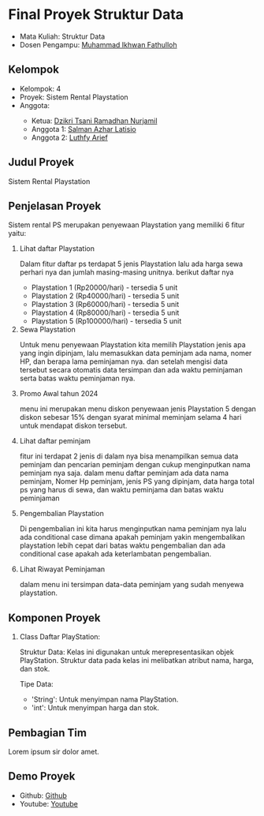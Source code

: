# Final Proyek Struktur Data
<ul>
  <li>Mata Kuliah: Struktur Data</li>
  <li>Dosen Pengampu: <a href="https://github.com/Muhammad-Ikhwan-Fathulloh">Muhammad Ikhwan Fathulloh</a></li>
</ul>

## Kelompok
<ul>
  <li>Kelompok: 4 </li>
  <li>Proyek: Sistem Rental Playstation</li>
  <li>Anggota:</li>
  <ul>
    <li>Ketua: <a href="">Dzikri Tsani Ramadhan Nurjamil</a></li>
    <li>Anggota 1: <a href="">Salman Azhar Latisio</a></li>
    <li>Anggota 2: <a href="">Luthfy Arief</a></li>
  </ul>
</ul>

## Judul Proyek
<p>Sistem Rental Playstation</p>

## Penjelasan Proyek
<p>Sistem rental PS merupakan penyewaan Playstation yang memiliki 6 fitur yaitu: </p>
<ol>
<li> Lihat daftar Playstation </li>
<p>Dalam fitur daftar ps terdapat 5 jenis Playstation lalu ada harga sewa perhari nya dan jumlah masing-masing unitnya. berikut daftar nya</p>
  <ul>
    <li>Playstation 1 (Rp20000/hari) - tersedia 5 unit</li>
    <li>Playstation 2 (Rp40000/hari) - tersedia 5 unit</li>
    <li>Playstation 3 (Rp60000/hari) - tersedia 5 unit</li>
    <li>Playstation 4 (Rp80000/hari) - tersedia 5 unit</li>
    <li>Playstation 5 (Rp100000/hari) - tersedia 5 unit</li>
  </ul>
<li>Sewa Playstation</li>
  <p>Untuk menu penyewaan Playstation kita memilih Playstation jenis apa yang ingin dipinjam, lalu memasukkan data peminjam ada nama, nomer HP, dan berapa lama peminjaman nya. dan setelah mengisi data tersebut secara otomatis data tersimpan dan ada waktu peminjaman serta batas waktu peminjaman nya.</p>
<li>Promo Awal tahun 2024</li>
  <p>menu ini merupakan menu diskon penyewaan jenis Playstation 5 dengan diskon sebesar 15% dengan syarat minimal meminjam selama 4 hari untuk mendapat diskon tersebut.</p>
<li>Lihat daftar peminjam</li>
  <p>fitur ini terdapat 2 jenis di dalam nya bisa menampilkan semua data peminjam dan pencarian peminjam dengan cukup menginputkan nama peminjam nya saja. dalam menu daftar peminjam ada data nama peminjam, Nomer Hp peminjam, jenis PS yang dipinjam, data harga total ps yang harus di sewa, dan waktu peminjama dan batas waktu peminjaman</p>
<li>Pengembalian Playstation</li>
  <p>Di pengembalian ini kita harus menginputkan nama peminjam nya lalu ada conditional case dimana apakah peminjam yakin mengembalikan playstation lebih cepat dari batas waktu pengembalian dan ada conditional case apakah ada keterlambatan pengembalian.</p>
<li>Lihat Riwayat Peminjaman </li>
  <p>dalam menu ini tersimpan data-data peminjam yang sudah menyewa playstation.</p>
</ol>

## Komponen Proyek
<ol>
<li>Class Daftar PlayStation:</li>
<p>Struktur Data: Kelas ini digunakan untuk merepresentasikan objek PlayStation. Struktur data pada kelas ini melibatkan atribut nama, harga, dan stok.</p>
  <p>Tipe Data:</p>
  <ul>
    <li>'String': Untuk menyimpan nama PlayStation.</li>
    <li>'int': Untuk menyimpan harga dan stok.</li>
  </ul>



  
</ol>

## Pembagian Tim
<p>Lorem ipsum sir dolor amet.</p>

## Demo Proyek
<ul>
  <li>Github: <a href="">Github</a></li>
  <li>Youtube: <a href="">Youtube</a></li>
</ul>
